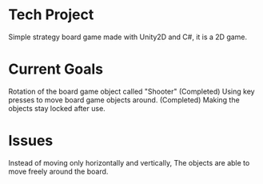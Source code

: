 # Tech Project
Simple strategy board game made with Unity2D and C#, it is a 2D game.

# Current Goals
Rotation of the board game object called "Shooter" (Completed)
Using key presses to move board game objects  around. (Completed)
Making the objects stay locked after use.

# Issues
Instead of moving only horizontally and vertically, The objects are able to move freely around the board.

